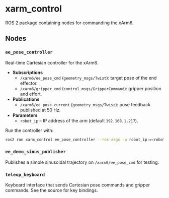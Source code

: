 # xarm_control

ROS 2 package containing nodes for commanding the xArm6.

## Nodes

### `ee_pose_controller`
Real-time Cartesian controller for the xArm6.

- **Subscriptions**
  - `/xarm6/ee_pose_cmd` (`geometry_msgs/Twist`): target pose of the end effector.
  - `/xarm6/gripper_cmd` (`control_msgs/GripperCommand`): gripper position and effort.
- **Publications**
  - `/xarm6/ee_pose_current` (`geometry_msgs/Twist`): pose feedback published at 50 Hz.
- **Parameters**
  - `robot_ip` – IP address of the arm (default `192.168.1.217`).

Run the controller with:

```bash
ros2 run xarm_control ee_pose_controller --ros-args -p robot_ip:=<robot-ip>
```

### `ee_demo_sinus_publisher`
Publishes a simple sinusoidal trajectory on `/xarm6/ee_pose_cmd` for testing.

### `teleop_keyboard`
Keyboard interface that sends Cartesian pose commands and gripper commands. See the source for key bindings.
